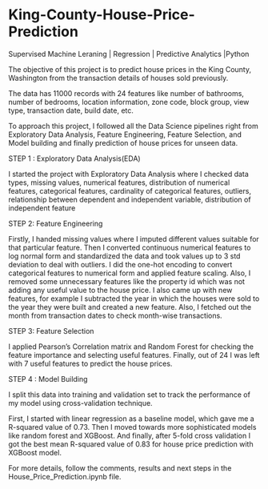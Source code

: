 # King-County-House-Price-Prediction
Supervised Machine Leraning | Regression | Predictive Analytics |Python

The objective of this project is to predict house prices in the King County, Washington from the transaction details of houses sold previously.

The data has 11000 records with 24 features like number of bathrooms, number of bedrooms, location information, zone code, block group, view type, transaction date, build date, etc.

To approach this project, I followed all the Data Science pipelines right from Exploratory Data Analysis, Feature Engineering, Feature Selection, and Model building and finally prediction of house prices for unseen data.

STEP 1 : Exploratory Data Analysis(EDA)

I started the project with Exploratory Data Analysis where I checked data types, missing values, numerical features, distribution of numerical features, categorical features, cardinality of categorical features, outliers, relationship between dependent and independent variable, distribution of independent feature

STEP 2: Feature Engineering

Firstly, I handed missing values where I imputed different values suitable for that particular feature.
Then I converted continuous numerical features to log normal form and standardized the data and took values up to 3 std deviation to deal with outliers. I did the one-hot encoding to convert categorical features to numerical form and applied feature scaling.
Also, I removed some unnecessary features like the property id which was not adding any useful value to the house price.
I also came up with new features, for example I subtracted the year in which the houses were sold to the year they were built and created a new feature. Also, I fetched out the month from transaction dates to check month-wise transactions.

STEP 3: Feature Selection

I applied Pearson’s Correlation matrix and Random Forest for checking the feature importance and selecting useful features.
Finally, out of 24 I was left with 7 useful features to predict the house prices.

STEP 4 : Model Building

I split this data into training and validation set to track the performance of my model using cross-validation technique.

First, I started with linear regression as a baseline model, which gave me a R-squared value of 0.73. Then I moved towards more sophisticated models like random forest and XGBoost. And finally, after 5-fold cross validation I got the best mean R-squared value of 0.83 for house price prediction with XGBoost model.

For more details, follow the comments, results and next steps in the House_Price_Prediction.ipynb file.




